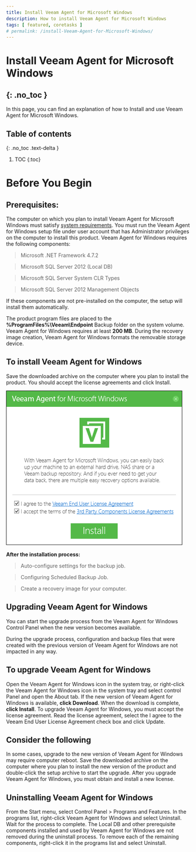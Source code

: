 ```yaml
---
title: Install Veeam Agent for Microsoft Windows
description: How to install Veeam Agent for Microsoft Windows
tags: [ featured, coretasks ]
# permalink: /install-Veeam-Agent-for-Microsoft-Windows/
---
```

# Install Veeam Agent for Microsoft Windows
{: .no_toc }
---

In this page, you can find an explanation of how to Install and use Veeam Agent for Microsoft Windows.

## Table of contents
{: .no_toc .text-delta }

1. TOC
{:toc}

# Before You Begin

## Prerequisites:
The computer on which you plan to install Veeam Agent for Microsoft Windows must satisfy [system requirements](https://helpcenter.veeam.com/docs/agentforwindows/userguide/system_requirements.html?ver=40).
You must run the Veeam Agent for Windows setup file under user account that has Administrator privileges on the computer to install this product.
Veeam Agent for Windows requires the following components:

> Microsoft .NET Framework 4.7.2

> Microsoft SQL Server 2012 (Local DB)

> Microsoft SQL Server System CLR Types

> Microsoft SQL Server 2012 Management Objects

If these components are not pre-installed on the computer, the setup will install them automatically.

The product program files are placed to the **%ProgramFiles%\Veeam\Endpoint** Backup folder on the system volume. Veeam Agent for Windows requires at least **200 MB**.
During the recovery image creation, Veeam Agent for Windows formats the removable storage device.

## To install Veeam Agent for Windows
Save the downloaded archive on the computer where you plan to install the product.
You should accept the license agreements and click Install.

![](../../assets/img/Win-Veeam-agent/Veeam-agent000.png)

**After the installation process:**

> Auto-configure settings for the backup job.

> Configuring Scheduled Backup Job.

> Create a recovery image for your computer.

## Upgrading Veeam Agent for Windows
You can start the upgrade process from the Veeam Agent for Windows Control Panel when the new version becomes available.

During the upgrade process, configuration and backup files that were created with the previous version of Veeam Agent for Windows are not impacted in any way.

## To upgrade Veeam Agent for Windows
Open the Veeam Agent for Windows icon in the system tray, or right-click the Veeam Agent for Windows icon in the system tray and select control Panel and open the About tab.
If the new version of Veeam Agent for Windows is available, **click Download**.
When the download is complete, **click Install**.
To upgrade Veeam Agent for Windows, you must accept the license agreement. Read the license agreement, select the I agree to the Veeam End User License Agreement check box and click Update.

## Consider the following
In some cases, upgrade to the new version of Veeam Agent for Windows may require computer reboot.
Save the downloaded archive on the computer where you plan to install the new version of the product and double-click the setup archive to start the upgrade.
After you upgrade Veeam Agent for Windows, you must obtain and install a new license.

## Uninstalling Veeam Agent for Windows
From the Start menu, select Control Panel > Programs and Features.
In the programs list, right-click Veeam Agent for Windows and select Uninstall. Wait for the process to complete.
The Local DB and other prerequisite components installed and used by Veeam Agent for Windows are not removed during the uninstall process. To remove each of the remaining components, right-click it in the programs list and select Uninstall.
